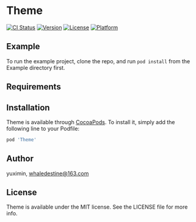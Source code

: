 # Theme

[![CI Status](https://img.shields.io/travis/yuximin/Theme.svg?style=flat)](https://travis-ci.org/yuximin/Theme)
[![Version](https://img.shields.io/cocoapods/v/Theme.svg?style=flat)](https://cocoapods.org/pods/Theme)
[![License](https://img.shields.io/cocoapods/l/Theme.svg?style=flat)](https://cocoapods.org/pods/Theme)
[![Platform](https://img.shields.io/cocoapods/p/Theme.svg?style=flat)](https://cocoapods.org/pods/Theme)

## Example

To run the example project, clone the repo, and run `pod install` from the Example directory first.

## Requirements

## Installation

Theme is available through [CocoaPods](https://cocoapods.org). To install
it, simply add the following line to your Podfile:

```ruby
pod 'Theme'
```

## Author

yuximin, whaledestine@163.com

## License

Theme is available under the MIT license. See the LICENSE file for more info.
